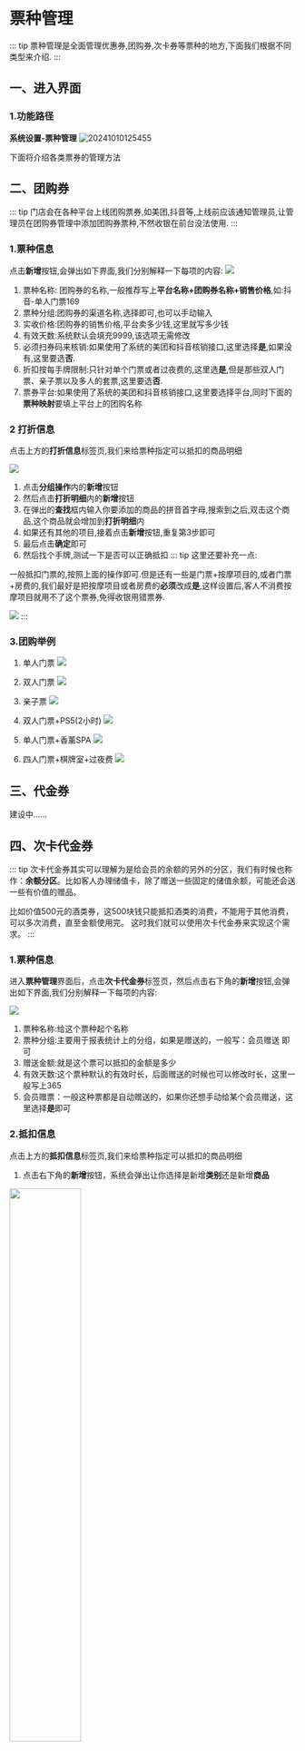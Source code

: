 # 票种管理
::: tip
票种管理是全面管理优惠券,团购券,次卡券等票种的地方,下面我们根据不同类型来介绍.
:::
## 一、进入界面
### 1.功能路径
**系统设置-票种管理**
![20241010125455](https://wiki-cdsoft.oss-cn-hangzhou.aliyuncs.com/20241010125455.png)


下面将介绍各类票券的管理方法

## 二、团购券
::: tip
门店会在各种平台上线团购票券,如美团,抖音等,上线前应该通知管理员,让管理员在团购券管理中添加团购券票种,不然收银在前台没法使用.
:::
### 1.票种信息
点击**新增**按钮,会弹出如下界面,我们分别解释一下每项的内容:
![](https://wiki-cdsoft.oss-cn-hangzhou.aliyuncs.com/20241002172050.png)

1. 票种名称: 团购券的名称,一般推荐写上**平台名称+团购券名称+销售价格**,如:抖音-单人门票169
2. 票种分组:团购券的渠道名称,选择即可,也可以手动输入
3. 实收价格:团购券的销售价格,平台卖多少钱,这里就写多少钱
4. 有效天数:系统默认会填充9999,该选项无需修改
5. 必须扫券码来核销:如果使用了系统的美团和抖音核销接口,这里选择**是**,如果没有,这里要选**否**.
6. 折扣按每手牌限制:只针对单个门票或者过夜费的,这里选**是**,但是那些双人门票、亲子票以及多人的套票,这里要选**否**.
7. 票券平台:如果使用了系统的美团和抖音核销接口,这里要选择平台,同时下面的**票种映射**要填上平台上的团购名称

### 2 打折信息
点击上方的**打折信息**标签页,我们来给票种指定可以抵扣的商品明细

![](https://wiki-cdsoft.oss-cn-hangzhou.aliyuncs.com/20241002181049.png)

1. 点击**分组操作**内的**新增**按钮
2. 然后点击**打折明细**内的**新增**按钮
3. 在弹出的**查找**框内输入你要添加的商品的拼音首字母,搜索到之后,双击这个商品,这个商品就会增加到**打折明细**内
4. 如果还有其他的项目,接着点击**新增**按钮,重复第3步即可
5. 最后点击**确定**即可
6. 然后找个手牌,测试一下是否可以正确抵扣
::: tip
这里还要补充一点:

一般抵扣门票的,按照上面的操作即可.但是还有一些是门票+按摩项目的,或者门票+房费的,我们最好是把按摩项目或者房费的**必须**改成**是**,这样设置后,客人不消费按摩项目就用不了这个票券,免得收银用错票券.

![](https://wiki-cdsoft.oss-cn-hangzhou.aliyuncs.com/20241002184338.png)
:::

### 3.团购举例


1. 单人门票
![](https://wiki-cdsoft.oss-cn-hangzhou.aliyuncs.com/20241002185436.png)

2. 双人门票
   ![](https://wiki-cdsoft.oss-cn-hangzhou.aliyuncs.com/20241002185624.png)
3. 亲子票
   ![](https://wiki-cdsoft.oss-cn-hangzhou.aliyuncs.com/20241002185716.png)
4. 双人门票+PS5(2小时)
   ![](https://wiki-cdsoft.oss-cn-hangzhou.aliyuncs.com/20241002185837.png)
5. 单人门票+香薰SPA
   ![](https://wiki-cdsoft.oss-cn-hangzhou.aliyuncs.com/20241002185948.png)
6. 四人门票+棋牌室+过夜费
   ![](https://wiki-cdsoft.oss-cn-hangzhou.aliyuncs.com/20241002190143.png)

## 三、代金券
建设中......


## 四、次卡代金券

::: tip
次卡代金券其实可以理解为是给会员的余额的另外的分区，我们有时候也称作：**余额分区**。比如客人办理储值卡，除了赠送一些固定的储值余额，可能还会送一些有价值的赠品。

比如价值500元的酒类券，这500块钱只能抵扣酒类的消费，不能用于其他消费，可以多次消费，直至金额使用完。
这时我们就可以使用次卡代金券来实现这个需求。
:::




### 1.票种信息
进入**票种管理**界面后，点击**次卡代金券**标签页，然后点击右下角的**新增**按钮,会弹出如下界面,我们分别解释一下每项的内容:

![](https://wiki-cdsoft.oss-cn-hangzhou.aliyuncs.com/202411301711472.png)


1. 票种名称:给这个票种起个名称
2. 票种分组:主要用于报表统计上的分组，如果是赠送的，一般写：会员赠送 即可
3. 赠送金额:就是这个票可以抵扣的金额是多少
4. 有效天数:这个票种默认的有效时长，后面赠送的时候也可以修改时长，这里一般写上365
5. 会员赠票：一般这种票都是自动赠送的，如果你还想手动给某个会员赠送，这里选择**是**即可

### 2.抵扣信息
点击上方的**抵扣信息**标签页,我们来给票种指定可以抵扣的商品明细

1. 点击右下角的**新增**按钮，系统会弹出让你选择是新增**类别**还是新增**商品**
<img src="https://wiki-cdsoft.oss-cn-hangzhou.aliyuncs.com/202411301722165.png" width="50%" height="50%">

   是：添加类别，如果你是抵扣几个项目类别的，这里选择**是**

   否：添加商品，如果你是抵扣一种或几种商品的，这里选择**否**
1. 在弹出的**查找**框内输入你要添加的商品或者类别的拼音首字母,搜索到之后,双击这个商品或类别,就会增加到**折扣信息**内
2. 如果还有其他的项目,接着点击**新增**按钮,重复以上的步骤即可
3. 最后点击**确定**即可

### 3.自动赠送
一般我们都是设置在会员办卡或者续充的时候自动赠送，这里就不做过多的介绍了，具体设置方法可以参考[充值方案管理](../会员管理/充值方案管理.md)，在里面新增充值方案，或者在现有的充值方案基础上增加次卡代金券赠送也是可以的


### 4.手动赠送
如果你想给某个会员赠送这个券，你可以到**营业前台**->**会员管理**里面，
1. 先搜索出该会员
2. 然后点击**送会员券**按钮
3. 选择要赠送的票种，填写**张数**及有效期后
4. 点击**新增**按钮提交到下方**待提交区域**，
5. 点击**确认**按钮跳入结账页面
6. 因为是赠送的，直接点击**结账**即可
7. 赠送完毕后，需要到**财务部**里面做个人交班（切记，否则可能影响收银员做日结）